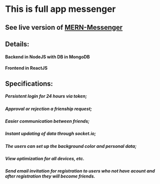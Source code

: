 # This is full app messenger

## See live version of [MERN-Messenger](https://mern-messenger.herokuapp.com/)

## Details:

#### Backend in NodeJS with DB in MongoDB

#### Frontend in ReactJS

## Specifications:

##### Persistent login for 24 hours via token;

##### Approval or rejection a frienship request;

##### Easier communication between friends;

##### Instant updating of data through socket.io;

##### The users can set up the background color and personal data;

##### View optimization for all devices, etc.

##### Send email invitation for registration to users who not have acount and after registration they will become friends.

